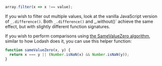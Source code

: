 ```javascript
array.filter(x => x !== value);
```

If you wish to filter out multiple values, look at the vanilla JavaScript version of `_.difference()`. Both `_.difference()` and _.without()` achieve the same effect, but with slightly different function signatures.

If you wish to perform comparisons using [the SameValueZero algorithm](https://developer.mozilla.org/en-US/docs/Web/JavaScript/Equality_comparisons_and_sameness#same-value-zero_equality), similar to how Lodash does it, you can use this helper function:

```javascript
function sameValueZero(x, y) {
  return x === y || (Number.isNaN(x) && Number.isNaN(y));
}
```
